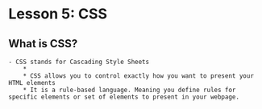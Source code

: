 # Lesson 5: CSS

## What is CSS?
    - CSS stands for Cascading Style Sheets
        *
        * CSS allows you to control exactly how you want to present your HTML elements
        * It is a rule-based language. Meaning you define rules for specific elements or set of elements to present in your webpage.
